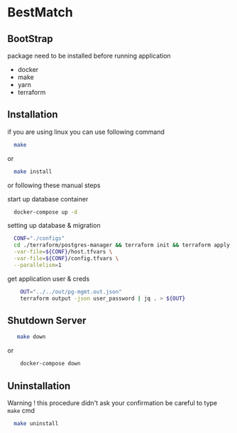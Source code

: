 # BestMatch

## BootStrap
package need to be installed before running application
- docker
- make
- yarn
- terraform

## Installation
if you are using linux you can use following command
```bash
  make
```
or
```bash
  make install
```

or following these manual steps

start up database container
```bash
  docker-compose up -d
```

setting up database & migration
```bash
  CONF="./configs"
  cd ./terraform/postgres-manager && terraform init && terraform apply \
  -var-file=${CONF}/host.tfvars \
  -var-file=${CONF}/config.tfvars \
  --parallelism=1
```

get application user & creds
```bash
    OUT="../../out/pg-mgmt.out.json"
    terraform output -json user_password | jq . > ${OUT}
```

## Shutdown Server
```bash
   make down
```
or
```bash
    docker-compose down
```

## Uninstallation
Warning ! this procedure didn't ask your confirmation be careful to type `make` cmd
```bash
  make uninstall
```
